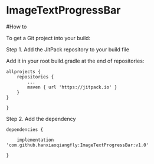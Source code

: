 # ImageTextProgressBar

#How to

To get a Git project into your build:

Step 1. Add the JitPack repository to your build file

Add it in your root build.gradle at the end of repositories:

	allprojects {
		repositories {
			...
			maven { url 'https://jitpack.io' }
		}
	}
  
  	}
Step 2. Add the dependency

	dependencies {

		implementation 'com.github.hanxiaoqiangfly:ImageTextProgressBar:v1.0'
	
	}
